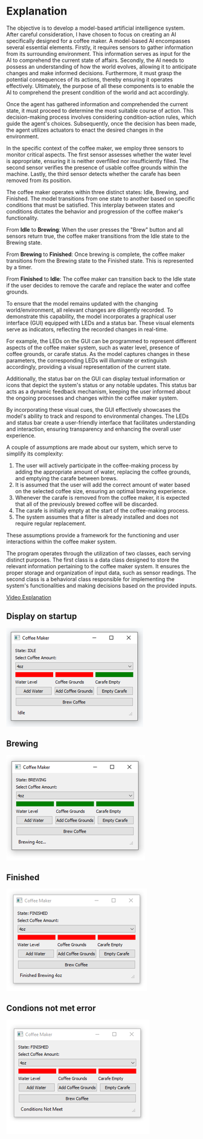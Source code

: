 # Explanation

The objective is to develop a model-based artificial intelligence system. After careful consideration, I have chosen to focus on creating an AI specifically designed for a coffee maker. A model-based AI encompasses several essential elements. Firstly, it requires sensors to gather information from its surrounding environment. This information serves as input for the AI to comprehend the current state of affairs. Secondly, the AI needs to possess an understanding of how the world evolves, allowing it to anticipate changes and make informed decisions. Furthermore, it must grasp the potential consequences of its actions, thereby ensuring it operates effectively. Ultimately, the purpose of all these components is to enable the AI to comprehend the present condition of the world and act accordingly.

Once the agent has gathered information and comprehended the current state, it must proceed to determine the most suitable course of action. This decision-making process involves considering condition-action rules, which guide the agent's choices. Subsequently, once the decision has been made, the agent utilizes actuators to enact the desired changes in the environment.

In the specific context of the coffee maker, we employ three sensors to monitor critical aspects. The first sensor assesses whether the water level is appropriate, ensuring it is neither overfilled nor insufficiently filled. The second sensor verifies the presence of usable coffee grounds within the machine. Lastly, the third sensor detects whether the carafe has been removed from its position.

The coffee maker operates within three distinct states: Idle, Brewing, and Finished. The model transitions from one state to another based on specific conditions that must be satisfied. This interplay between states and conditions dictates the behavior and progression of the coffee maker's functionality.

From **Idle** to **Brewing**: When the user presses the "Brew" button and all sensors return true, the coffee maker transitions from the Idle state to the Brewing state.

From **Brewing** to **Finished**: Once brewing is complete, the coffee maker transitions from the Brewing state to the Finished state. This is represented by a timer.

From **Finished** to **Idle**: The coffee maker can transition back to the Idle state if the user decides to remove the carafe and replace the water and coffee grounds.

To ensure that the model remains updated with the changing world/environment, all relevant changes are diligently recorded. To demonstrate this capability, the model incorporates a graphical user interface (GUI) equipped with LEDs and a status bar. These visual elements serve as indicators, reflecting the recorded changes in real-time.

For example, the LEDs on the GUI can be programmed to represent different aspects of the coffee maker system, such as water level, presence of coffee grounds, or carafe status. As the model captures changes in these parameters, the corresponding LEDs will illuminate or extinguish accordingly, providing a visual representation of the current state.

Additionally, the status bar on the GUI can display textual information or icons that depict the system's status or any notable updates. This status bar acts as a dynamic feedback mechanism, keeping the user informed about the ongoing processes and changes within the coffee maker system.

By incorporating these visual cues, the GUI effectively showcases the model's ability to track and respond to environmental changes. The LEDs and status bar create a user-friendly interface that facilitates understanding and interaction, ensuring transparency and enhancing the overall user experience.

A couple of assumptions are made about our system, which serve to simplify its complexity:

1. The user will actively participate in the coffee-making process by adding the appropriate amount of water, replacing the coffee grounds, and emptying the carafe between brews.
2. It is assumed that the user will add the correct amount of water based on the selected coffee size, ensuring an optimal brewing experience.
3. Whenever the carafe is removed from the coffee maker, it is expected that all of the previously brewed coffee will be discarded.
4. The carafe is initially empty at the start of the coffee-making process.
5. The system assumes that a filter is already installed and does not require regular replacement.

These assumptions provide a framework for the functioning and user interactions within the coffee maker system.

The program operates through the utilization of two classes, each serving distinct purposes. The first class is a data class designed to store the relevant information pertaining to the coffee maker system. It ensures the proper storage and organization of input data, such as sensor readings. The second class is a behavioral class responsible for implementing the system's functionalities and making decisions based on the provided inputs.

[Video Explanation](https://youtu.be/3WNQC9qRhIk)

## Display on startup

![startup](startup.png)

## Brewing
![brewing](brewing.png)

## Finished
![finished](finished.png)

## Condions not met error
![cond_not_met](cond_not_met.png)